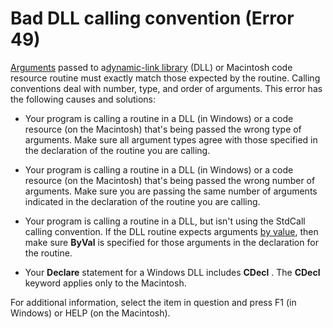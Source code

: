 
# Bad DLL calling convention (Error 49)

[Arguments](b8bdf64f-5920-1ae9-16d0-b26d09524a30.md) passed to a[dynamic-link library](b8bdf64f-5920-1ae9-16d0-b26d09524a30.md) (DLL) or Macintosh code resource routine must exactly match those expected by the routine. Calling conventions deal with number, type, and order of arguments. This error has the following causes and solutions:



- Your program is calling a routine in a DLL (in Windows) or a code resource (on the Macintosh) that's being passed the wrong type of arguments. Make sure all argument types agree with those specified in the declaration of the routine you are calling.
    
- Your program is calling a routine in a DLL (in Windows) or a code resource (on the Macintosh) that's being passed the wrong number of arguments. Make sure you are passing the same number of arguments indicated in the declaration of the routine you are calling.
    
- Your program is calling a routine in a DLL, but isn't using the StdCall calling convention. If the DLL routine expects arguments [by value](b8bdf64f-5920-1ae9-16d0-b26d09524a30.md), then make sure  **ByVal** is specified for those arguments in the declaration for the routine.
    
- Your  **Declare** statement for a Windows DLL includes **CDecl** . The **CDecl** keyword applies only to the Macintosh.
    

For additional information, select the item in question and press F1 (in Windows) or HELP (on the Macintosh).

